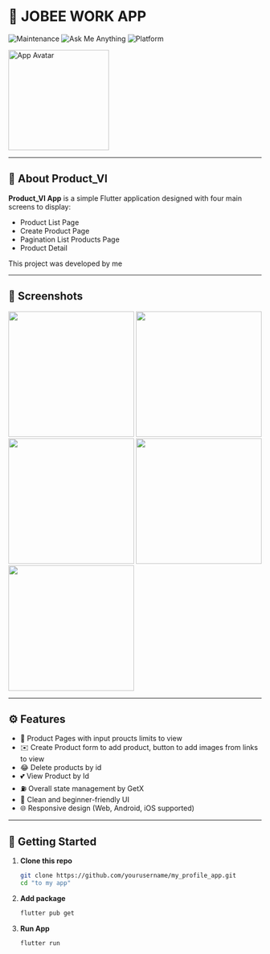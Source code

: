 # 🎯 JOBEE WORK APP

![Maintenance](https://img.shields.io/badge/Maintenance-yes-brightgreen) 
![Ask Me Anything](https://img.shields.io/badge/Ask%20me-anything-1abc9c.svg)
![Platform](https://img.shields.io/badge/Platform-Android%20%7C%20iOS%20%7C%20Web-blue)

<img src="https://drive.google.com/u/0/drive-viewer/AKGpihZhSFzteQ_THwhQ-mERNb3pqtQDT2IUfKFx2s1j3xz60oB1Tp-6woA0X6PxTdqvjLLVNQ5e1X27LTUv4N3ofY_bRjm2XxDGaqU=s1600-rw-v1" width="200" alt="App Avatar" align="center" />

---

## 📌 About Product_VI

**Product_VI App** is a simple Flutter application designed with four main screens to display:

- Product List Page
- Create Product Page
- Pagination List Products Page
- Product Detail

This project was developed by me

---

## 📸 Screenshots

<p float="left">
  <img src="https://res.cloudinary.com/drkjgtjx7/image/upload/v1753982311/Screenshot_2025-08-01-00-16-44-075_com.example.banhat_jydayf.jpg" width="250" />
  <img src="https://res.cloudinary.com/drkjgtjx7/image/upload/v1753982312/Screenshot_2025-08-01-00-16-56-883_com.example.banhat_fnrm4x.jpg" width="250" />
  <img src="https://res.cloudinary.com/drkjgtjx7/image/upload/v1753982311/Screenshot_2025-08-01-00-15-19-317_com.example.banhat_mp8tci.jpg" width="250" />
  <img src="https://res.cloudinary.com/drkjgtjx7/image/upload/v1753982311/Screenshot_2025-08-01-00-16-49-665_com.example.banhat_vea9v8.jpg" width="250" />
  <img src="https://res.cloudinary.com/drkjgtjx7/image/upload/v1753982310/Screenshot_2025-08-01-00-15-22-544_com.example.banhat_me9g5n.jpg" width="250" />
</p>

---

## ⚙️ Features

- 🧑 Product Pages with input proucts limits to view
- ✉️ Create Product form to add product, button to add images from links to view
- 😂 Delete products by id
- 💕 View Product by Id
- ⛽ Overall state management by GetX
- 🎨 Clean and beginner-friendly UI
- 🌐 Responsive design (Web, Android, iOS supported)

---

## 🚀 Getting Started

1. **Clone this repo**
   ```bash
   git clone https://github.com/yourusername/my_profile_app.git
   cd "to my app"
2. **Add package**
   ```bash
   flutter pub get
3. **Run App**
   ```bash
   flutter run
   
   
